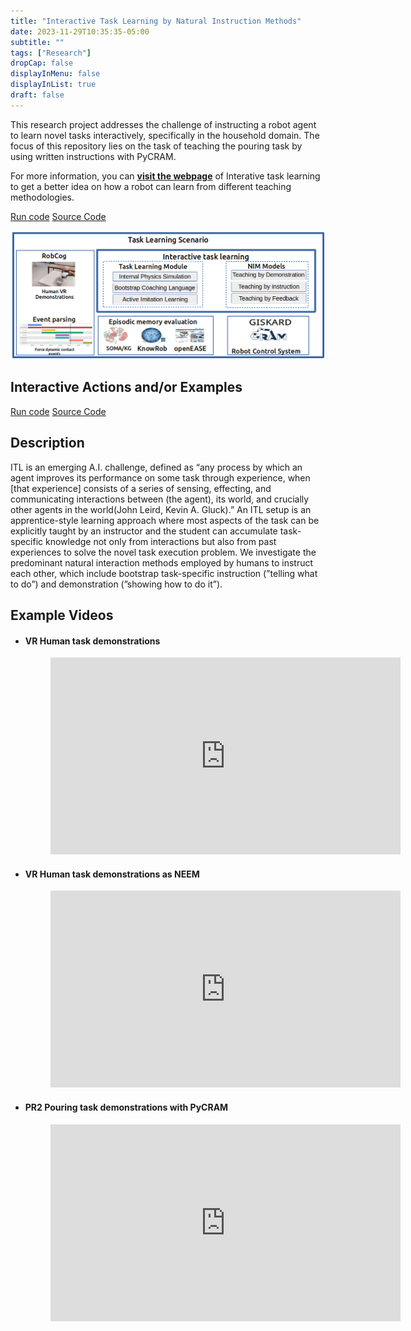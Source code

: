 ```yaml
---
title: "Interactive Task Learning by Natural Instruction Methods"
date: 2023-11-29T10:35:35-05:00
subtitle: ""
tags: ["Research"]
dropCap: false
displayInMenu: false
displayInList: true
draft: false
---
```



This research project addresses the challenge of instructing a robot agent to learn novel tasks interactively, specifically in the household domain. The focus of this repository lies on the task of teaching the pouring task by using written instructions with PyCRAM.

For more information, you can
<a class="btn btn-success" target="_blank" href="https://ease-crc.github.io/itl/"><b>visit the webpage</b></a>  of Interative task learning to get a better idea on how a robot can learn from different teaching methodologies.

<div class="hidde-after-preview">
<a class="btn btn-primary" target="_blank" href="https://binder.intel4coro.de/v2/gh/AbhijitVyas/pycram.git/binder?urlpath=lab%2Ftree%2Fexamples%2Fboostrapping_instructions.ipynb">Run code</a>
<a class="btn btn-success" target="_blank" href="https://github.com/AbhijitVyas/pycram/tree/binder">Source Code</a>
</div>

<!--more-->

![](ITL_framework.png)

 
Interactive Actions and/or Examples
---

<div>
<a class="btn btn-primary" target="_blank" href="https://binder.intel4coro.de/v2/gh/AbhijitVyas/pycram.git/binder?urlpath=lab%2Ftree%2Fexamples%2Fboostrapping_instructions.ipynb">Run code</a>
<a class="btn btn-success" target="_blank" href="https://github.com/AbhijitVyas/pycram/tree/binder">Source Code</a>
</div>
 

Description
---

ITL is an emerging A.I. challenge, defined as “any process by which an agent improves its performance on
some task through experience, when [that experience] consists of a series of sensing, effecting, and communicating interactions between (the agent), its world, and crucially other agents in the world(John Leird, Kevin A. Gluck).” An ITL setup is an apprentice-style learning approach where most aspects of the task can be explicitly taught by an instructor and the student can accumulate task-specific knowledge not only from interactions but also from past experiences to solve the novel task execution problem. We investigate the predominant natural interaction methods employed by humans to instruct each other, which include bootstrap task-specific instruction (”telling what to do”) and demonstration (”showing how to do it”).


Example Videos
---

- #### VR Human task demonstrations
  <figure class="video_container">
    <iframe width="560" height="315" src="https://www.youtube.com/embed/Mp1-zXbcQ30?si=pYNNbpc6skGSYK_G" title="YouTube video player" frameborder="0" allow="accelerometer; autoplay; clipboard-write; encrypted-media; gyroscope; picture-in-picture; web-share" allowfullscreen></iframe>
  </figure>

- #### VR Human task demonstrations as NEEM
  <figure class="video_container">
    <iframe width="560" height="315" src="https://www.youtube.com/embed/GN5zkOYKxbY?si=UJi-87eeLVEfATo8" title="YouTube video player" frameborder="0" allow="accelerometer; autoplay; clipboard-write; encrypted-media; gyroscope; picture-in-picture; web-share" allowfullscreen></iframe>
  </figure>

- #### PR2 Pouring task demonstrations with PyCRAM
  <figure class="video_container">
    <iframe width="560" height="315" src="https://www.youtube.com/embed/ofqdy3h2i24?si=Dm4L7n4x11zZxzTs" title="YouTube video player" frameborder="0" allow="accelerometer; autoplay; clipboard-write; encrypted-media; gyroscope; picture-in-picture; web-share" allowfullscreen></iframe>
  </figure>

